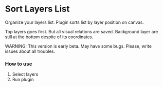 # Sort Layers List
Organize your layers list. Plugin sorts list by layer position on canvas.

Top layers goes first. But all visual relations are saved. Background layer are still at the bottom despite of its coordinates.

WARNING: This version is early beta. May have some bugs. Please, write issues about all troubles.

### How to use
1. Select layers
2. Run plugin
